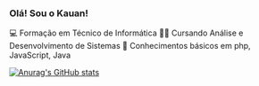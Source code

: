 ### Olá! Sou o Kauan!

💻 Formação em Técnico de Informática
🧑‍🎓 Cursando Análise e Desenvolvimento de Sistemas
🧠 Conhecimentos básicos em php, JavaScript, Java

[![Anurag's GitHub stats](https://github-readme-stats.vercel.app/api?username=Kauan-13)](https://github.com/anuraghazra/github-readme-stats)
<!--
**Kauan-13/Kauan-13** is a ✨ _special_ ✨ repository because its `README.md` (this file) appears on your GitHub profile.

Here are some ideas to get you started:

- 🔭 I’m currently working on ...
- 🌱 I’m currently learning ...
- 👯 I’m looking to collaborate on ...
- 🤔 I’m looking for help with ...
- 💬 Ask me about ...
- 📫 How to reach me: ...
- 😄 Pronouns: ...
- ⚡ Fun fact: ...
-->
